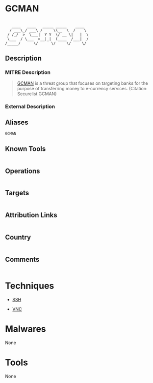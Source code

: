 
# GCMAN

```
                                      
   ____   ____   _____ _____    ____  
  / ___\_/ ___\ /     \\__  \  /    \ 
 / /_/  >  \___|  Y Y  \/ __ \|   |  \
 \___  / \___  >__|_|  (____  /___|  /
/_____/      \/      \/     \/     \/ 

```

## Description

### MITRE Description

> [GCMAN](https://attack.mitre.org/groups/G0036) is a threat group that focuses on targeting banks for the purpose of transferring money to e-currency services. (Citation: Securelist GCMAN)

### External Description

> 

## Aliases

```
GCMAN
```

## Known Tools

```

```

## Operations

```

```

## Targets

```

```

## Attribution Links

```

```

## Country

```

```

## Comments

```

```

# Techniques


* [SSH](../techniques/SSH.md)

* [VNC](../techniques/VNC.md)
    

# Malwares

None

# Tools

None

